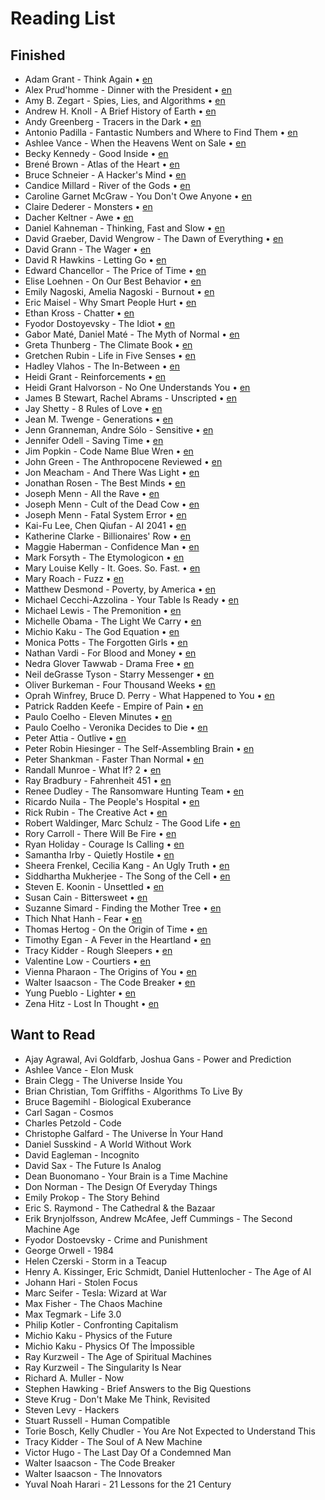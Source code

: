 # Reading List

## Finished

* Adam Grant - Think Again • [en](https://github.com/geovedi/book-notes/blob/main/2021/think-again.md)
* Alex Prud'homme - Dinner with the President • [en](https://github.com/geovedi/book-notes/blob/main/2023/dinner-with-the-president.md)
* Amy B. Zegart - Spies, Lies, and Algorithms • [en](https://github.com/geovedi/book-notes/blob/main/2022/spies-lies-and-algorithms.md)
* Andrew H. Knoll - A Brief History of Earth • [en](https://github.com/geovedi/book-notes/blob/main/2021/a-brief-history-of-earth.md)
* Andy Greenberg - Tracers in the Dark • [en](https://github.com/geovedi/book-notes/blob/main/2022/tracers-in-the-dark.md)
* Antonio Padilla - Fantastic Numbers and Where to Find Them • [en](https://github.com/geovedi/book-notes/blob/main/2022/fantastic-numbers-and-where-to-find-them.md)
* Ashlee Vance - When the Heavens Went on Sale • [en](https://github.com/geovedi/book-notes/blob/main/2023/when-the-heavens-went-on-sale.md)
* Becky Kennedy - Good Inside • [en](https://github.com/geovedi/book-notes/blob/main/2022/good-inside.md)
* Brené Brown - Atlas of the Heart • [en](https://github.com/geovedi/book-notes/blob/main/2021/atlas-of-the-heart.md)
* Bruce Schneier - A Hacker's Mind • [en](https://github.com/geovedi/book-notes/blob/main/2023/a-hacker's-mind.md)
* Candice Millard - River of the Gods • [en](https://github.com/geovedi/book-notes/blob/main/2022/river-of-the-gods.md)
* Caroline Garnet McGraw - You Don't Owe Anyone • [en](https://github.com/geovedi/book-notes/blob/main/2021/you-don't-owe-anyone.md)
* Claire Dederer - Monsters • [en](https://github.com/geovedi/book-notes/blob/main/2023/monsters.md)
* Dacher Keltner - Awe • [en](https://github.com/geovedi/book-notes/blob/main/2023/awe.md)
* Daniel Kahneman - Thinking, Fast and Slow • [en](https://github.com/geovedi/book-notes/blob/main/2011/thinking-fast-and-slow.md)
* David Graeber, David Wengrow - The Dawn of Everything • [en](https://github.com/geovedi/book-notes/blob/main/2021/the-dawn-of-everything.md)
* David Grann - The Wager • [en](https://github.com/geovedi/book-notes/blob/main/2023/the-wager.md)
* David R Hawkins - Letting Go • [en](https://github.com/geovedi/book-notes/blob/main/2012/letting-go.md)
* Edward Chancellor - The Price of Time • [en](https://github.com/geovedi/book-notes/blob/main/2022/the-price-of-time.md)
* Elise Loehnen - On Our Best Behavior • [en](https://github.com/geovedi/book-notes/blob/main/2023/on-our-best-behavior.md)
* Emily Nagoski, Amelia Nagoski - Burnout • [en](https://github.com/geovedi/book-notes/blob/main/2019/burnout.md)
* Eric Maisel - Why Smart People Hurt • [en](https://github.com/geovedi/book-notes/blob/main/2013/why-smart-people-hurt.md)
* Ethan Kross - Chatter • [en](https://github.com/geovedi/book-notes/blob/main/2021/chatter.md)
* Fyodor Dostoyevsky - The Idiot • [en](https://github.com/geovedi/book-notes/blob/main/1869/the-idiot.md)
* Gabor Maté, Daniel Maté - The Myth of Normal • [en](https://github.com/geovedi/book-notes/blob/main/2022/the-myth-of-normal.md)
* Greta Thunberg - The Climate Book • [en](https://github.com/geovedi/book-notes/blob/main/2023/the-climate-book.md)
* Gretchen Rubin - Life in Five Senses • [en](https://github.com/geovedi/book-notes/blob/main/2023/life-in-five-senses.md)
* Hadley Vlahos - The In-Between • [en](https://github.com/geovedi/book-notes/blob/main/2023/the-in-between.md)
* Heidi Grant - Reinforcements • [en](https://github.com/geovedi/book-notes/blob/main/2018/reinforcements.md)
* Heidi Grant Halvorson - No One Understands You • [en](https://github.com/geovedi/book-notes/blob/main/2015/no-one-understands-you.md)
* James B Stewart, Rachel Abrams - Unscripted • [en](https://github.com/geovedi/book-notes/blob/main/2023/unscripted.md)
* Jay Shetty - 8 Rules of Love • [en](https://github.com/geovedi/book-notes/blob/main/2023/8-rules-of-love.md)
* Jean M. Twenge - Generations • [en](https://github.com/geovedi/book-notes/blob/main/2023/generations.md)
* Jenn Granneman, Andre Sólo - Sensitive • [en](https://github.com/geovedi/book-notes/blob/main/2023/sensitive.md)
* Jennifer Odell - Saving Time • [en](https://github.com/geovedi/book-notes/blob/main/2023/saving-time.md)
* Jim Popkin - Code Name Blue Wren • [en](https://github.com/geovedi/book-notes/blob/main/2023/code-name-blue-wren.md)
* John Green - The Anthropocene Reviewed • [en](https://github.com/geovedi/book-notes/blob/main/2021/the-anthropocene-reviewed.md)
* Jon Meacham - And There Was Light • [en](https://github.com/geovedi/book-notes/blob/main/2022/and-there-was-light.md)
* Jonathan Rosen - The Best Minds • [en](https://github.com/geovedi/book-notes/blob/main/2023/the-best-minds.md)
* Joseph Menn - All the Rave • [en](https://github.com/geovedi/book-notes/blob/main/2003/all-the-rave.md)
* Joseph Menn - Cult of the Dead Cow • [en](https://github.com/geovedi/book-notes/blob/main/2019/cult-of-the-dead-cow.md)
* Joseph Menn - Fatal System Error • [en](https://github.com/geovedi/book-notes/blob/main/2010/fatal-system-error.md)
* Kai-Fu Lee, Chen Qiufan - AI 2041 • [en](https://github.com/geovedi/book-notes/blob/main/2021/ai-2041.md)
* Katherine Clarke - Billionaires' Row • [en](https://github.com/geovedi/book-notes/blob/main/2023/billionaires-row.md)
* Maggie Haberman - Confidence Man • [en](https://github.com/geovedi/book-notes/blob/main/2022/confidence-man.md)
* Mark Forsyth - The Etymologicon • [en](https://github.com/geovedi/book-notes/blob/main/2012/the-etymologicon.md)
* Mary Louise Kelly - It. Goes. So. Fast. • [en](https://github.com/geovedi/book-notes/blob/main/2023/it-goes-so-fast.md)
* Mary Roach - Fuzz • [en](https://github.com/geovedi/book-notes/blob/main/2021/fuzz.md)
* Matthew Desmond - Poverty, by America • [en](https://github.com/geovedi/book-notes/blob/main/2023/poverty-by-america.md)
* Michael Cecchi-Azzolina - Your Table Is Ready • [en](https://github.com/geovedi/book-notes/blob/main/2022/your-table-is-ready.md)
* Michael Lewis - The Premonition • [en](https://github.com/geovedi/book-notes/blob/main/2021/the-premonition.md)
* Michelle Obama - The Light We Carry • [en](https://github.com/geovedi/book-notes/blob/main/2022/the-light-we-carry.md)
* Michio Kaku - The God Equation • [en](https://github.com/geovedi/book-notes/blob/main/2021/the-god-equation.md)
* Monica Potts - The Forgotten Girls • [en](https://github.com/geovedi/book-notes/blob/main/2023/the-forgotten-girls.md)
* Nathan Vardi - For Blood and Money • [en](https://github.com/geovedi/book-notes/blob/main/2022/for-blood-and-money.md)
* Nedra Glover Tawwab - Drama Free • [en](https://github.com/geovedi/book-notes/blob/main/2023/drama-free.md)
* Neil deGrasse Tyson - Starry Messenger • [en](https://github.com/geovedi/book-notes/blob/main/2022/starry-messenger.md)
* Oliver Burkeman - Four Thousand Weeks • [en](https://github.com/geovedi/book-notes/blob/main/2021/four-thousand-weeks.md)
* Oprah Winfrey, Bruce D. Perry - What Happened to You • [en](https://github.com/geovedi/book-notes/blob/main/2021/what-happened-to-you.md)
* Patrick Radden Keefe - Empire of Pain • [en](https://github.com/geovedi/book-notes/blob/main/2021/empire-of-pain.md)
* Paulo Coelho - Eleven Minutes • [en](https://github.com/geovedi/book-notes/blob/main/2003/eleven-minutes.md)
* Paulo Coelho - Veronika Decides to Die • [en](https://github.com/geovedi/book-notes/blob/main/1998/veronika-decides-to-die.md)
* Peter Attia - Outlive • [en](https://github.com/geovedi/book-notes/blob/main/2023/outlive.md)
* Peter Robin Hiesinger - The Self-Assembling Brain • [en](https://github.com/geovedi/book-notes/blob/main/2021/the-self-assembling-brain.md)
* Peter Shankman - Faster Than Normal • [en](https://github.com/geovedi/book-notes/blob/main/2014/faster-than-normal.md)
* Randall Munroe - What If? 2 • [en](https://github.com/geovedi/book-notes/blob/main/2022/what-if-2.md)
* Ray Bradbury - Fahrenheit 451 • [en](https://github.com/geovedi/book-notes/blob/main/1953/fahrenheit-451.md)
* Renee Dudley - The Ransomware Hunting Team • [en](https://github.com/geovedi/book-notes/blob/main/2022/the-ransomware-hunting-team.md)
* Ricardo Nuila - The People's Hospital • [en](https://github.com/geovedi/book-notes/blob/main/2023/the-people's-hospital.md)
* Rick Rubin - The Creative Act • [en](https://github.com/geovedi/book-notes/blob/main/2023/the-creative-act.md)
* Robert Waldinger, Marc Schulz - The Good Life • [en](https://github.com/geovedi/book-notes/blob/main/2023/the-good-life.md)
* Rory Carroll - There Will Be Fire • [en](https://github.com/geovedi/book-notes/blob/main/2023/there-will-be-fire.md)
* Ryan Holiday - Courage Is Calling • [en](https://github.com/geovedi/book-notes/blob/main/2021/courage-is-calling.md)
* Samantha Irby - Quietly Hostile • [en](https://github.com/geovedi/book-notes/blob/main/2023/quietly-hostile.md)
* Sheera Frenkel, Cecilia Kang - An Ugly Truth • [en](https://github.com/geovedi/book-notes/blob/main/2021/an-ugly-truth.md)
* Siddhartha Mukherjee - The Song of the Cell • [en](https://github.com/geovedi/book-notes/blob/main/2022/the-song-of-the-cell.md)
* Steven E. Koonin - Unsettled • [en](https://github.com/geovedi/book-notes/blob/main/2021/unsettled.md)
* Susan Cain - Bittersweet • [en](https://github.com/geovedi/book-notes/blob/main/2022/bittersweet.md)
* Suzanne Simard - Finding the Mother Tree • [en](https://github.com/geovedi/book-notes/blob/main/2021/finding-the-mother-tree.md)
* Thich Nhat Hanh - Fear • [en](https://github.com/geovedi/book-notes/blob/main/2012/fear.md)
* Thomas Hertog - On the Origin of Time • [en](https://github.com/geovedi/book-notes/blob/main/2023/on-the-origin-of-time.md)
* Timothy Egan - A Fever in the Heartland • [en](https://github.com/geovedi/book-notes/blob/main/2023/a-fever-in-the-heartland.md)
* Tracy Kidder - Rough Sleepers • [en](https://github.com/geovedi/book-notes/blob/main/2023/rough-sleepers.md)
* Valentine Low - Courtiers • [en](https://github.com/geovedi/book-notes/blob/main/2023/courtiers.md)
* Vienna Pharaon - The Origins of You • [en](https://github.com/geovedi/book-notes/blob/main/2023/the-origins-of-you.md)
* Walter Isaacson - The Code Breaker • [en](https://github.com/geovedi/book-notes/blob/main/2021/the-code-breaker.md)
* Yung Pueblo - Lighter • [en](https://github.com/geovedi/book-notes/blob/main/2022/lighter.md)
* Zena Hitz - Lost In Thought • [en](https://github.com/geovedi/book-notes/blob/main/2020/lost-in-thought.md)


## Want to Read

* Ajay Agrawal, Avi Goldfarb, Joshua Gans - Power and Prediction
* Ashlee Vance - Elon Musk
* Brain Clegg - The Universe Inside You
* Brian Christian, Tom Griffiths - Algorithms To Live By
* Bruce Bagemihl - Biological Exuberance
* Carl Sagan - Cosmos
* Charles Petzold - Code
* Christophe Galfard - The Universe İn Your Hand
* Daniel Susskind - A World Without Work
* David Eagleman - Incognito
* David Sax - The Future Is Analog
* Dean Buonomano - Your Brain is a Time Machine
* Don Norman - The Design Of Everyday Things
* Emily Prokop - The Story Behind
* Eric S. Raymond - The Cathedral & the Bazaar
* Erik Brynjolfsson, Andrew McAfee, Jeff Cummings - The Second Machine Age
* Fyodor Dostoevsky - Crime and Punishment
* George Orwell - 1984
* Helen Czerski - Storm in a Teacup
* Henry A. Kissinger, Eric Schmidt, Daniel Huttenlocher - The Age of AI
* Johann Hari - Stolen Focus
* Marc Seifer - Tesla: Wizard at War
* Max Fisher - The Chaos Machine
* Max Tegmark - Life 3.0
* Philip Kotler - Confronting Capitalism
* Michio Kaku - Physics of the Future 
* Michio Kaku - Physics Of The İmpossible
* Ray Kurzweil - The Age of Spiritual Machines
* Ray Kurzweil - The Singularity Is Near
* Richard A. Muller - Now 
* Stephen Hawking - Brief Answers to the Big Questions
* Steve Krug - Don't Make Me Think, Revisited
* Steven Levy - Hackers
* Stuart Russell - Human Compatible
* Torie Bosch, Kelly Chudler - You Are Not Expected to Understand This
* Tracy Kidder - The Soul of A New Machine
* Victor Hugo - The Last Day Of a Condemned Man
* Walter Isaacson - The Code Breaker
* Walter Isaacson - The Innovators
* Yuval Noah Harari - 21 Lessons for the 21 Century

